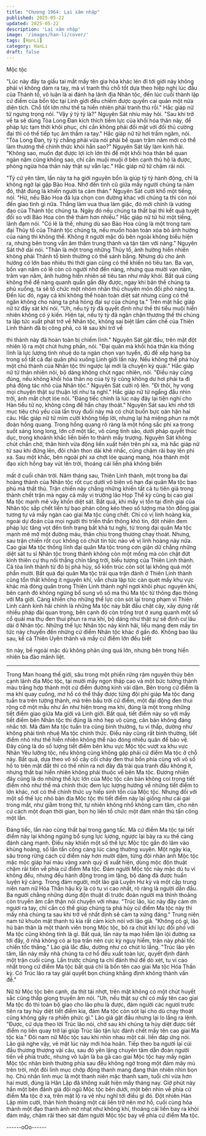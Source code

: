 ```yaml
---
title: "Chương 1964: Lại xâm nhập"
published: 2025-05-22
updated: 2025-05-22
description: 'Lại xâm nhập'
image: '/images/han-li/cover/'
tags: [HanLi]
category: HanLi
draft: false
---
```


Mộc tộc

"Lúc này đây ta giấu tai mắt mấy tên gia hỏa khác lén đi tới giới
này không phải vì không dám ra tay, mà vì tranh thủ chỗ tốt dựa
theo hiệp nghị lúc đầu của Thánh tổ, vô luận là ai đánh hạ lãnh
địa Nhân tộc, đến lúc cuối thành lập cứ điểm của bổn tộc tại Linh
giới đều chỉếm được quyền cai quản một nửa diện tích. Chỗ tốt
lớn như thế ta hiển nhiên phải tranh thủ rồi."
Hắc giáp nữ tử ngưng trọng nói.
"Vậy ý tỷ tỷ là?"
Nguyên Sát nhíu mày hỏi.
"Sau khi trở về ta sẽ dùng Tỏa Long Đan kích thích tiềm lực của
khối hóa thân này, để pháp lực tạm thời khôi phục, chỉ cần không
phải đối mặt với đối thủ cường đại thì có thế tiếp tục âm thầm ra
tay."
Hắc giáp nữ tử hơi trầm ngâm, nói.
"Tỏa Long Đan, tỷ tỷ chẳng phải vừa nói phải bế quan trăm năm
mới có thể làm thương thế chính thức khỏi hẳn sao?"
Nguyên Sát lấy làm kinh hãi.
"Không sao, muốn đạt được lợi ích lớn thì để một khối hóa thân
bế quan ngàn năm cũng không sao, chỉ cần muội muội ở bên
cạnh thủ hộ là được, phòng ngừa hóa thân này thật sự vẫn lạc."
Hắc giáp nữ tử chậm rãi nói.

"Tỷ cứ yên tâm, lần này ta hạ giới nguyên bổn là giúp tỷ tỷ hành
động, chỉ là không ngờ lại gặp Bảo Hoa. Nhớ đến tình cũ giữa
mấy người chúng ta năm đó, thật đúng là khiến người ta cảm
thán."
Nguyên Sát cười khổ một tiếng, nói.
"Hừ, nếu Bảo Hoa đã lựa chọn con đường khác với chúng ta thì
còn nói đến giao tình gì nữa. Thắng làm vua thua làm giặc, đó
mới chính là vương đạo của Thánh tộc chúng ta. Ngày đó nếu
chúng ta thất bại thì kết quả tuyệt đối so với Bảo Hoa còn thê
thảm hơn nhiều."
Hắc giáp nữ tử hừ một tiếng, lãnh đạm nói.
"Có lẽ là thế, nhưng dù sao Bảo Hoa cũng là một trong tam đại
Thủy tổ của Thánh tộc chúng ta, nếu muốn hoàn toàn xóa bỏ ảnh
hưởng của nàng thì không thể. Không ít người mặc dù bên ngoài
không biểu hiện ra, nhưng bên trong vẫn âm thầm trung thành và
tận tâm với nàng."
Nguyên Sát thở dài nói.
"Thân là một trong những Thủy tổ, ảnh hường hiển nhiên không
phải Thánh tổ bình thường có thể sánh bằng. Nhưng dù cho ảnh
hưởng có lớn bao nhiêu thì thời gian cũng có thể khiến nó tiêu
tan. Ba vạn, bốn vạn năm có lẽ còn có người nhớ đến nàng,
nhưng qua mười vạn năm, trăm vạn năm, ảnh hưởng hiển nhiên
sẽ tiêu tan như mây khói. Bất quá cũng không thể để nàng quanh
quẩn gần đây được, ngay khi bản thể chúng ta phủ xuống, ta sẽ
tổ chức một nhóm nhân thủ chuyên môn đối phó nàng ta. Đến lúc
đó, ngay cả khi không thể hoàn toàn diệt sát nhưng cũng có thể
ngăn không cho nàng ta phá hỏng đại sự của chúng ta."
Trên mặt hắc giáp nữ tử đầy sát khí nói.
"Uh, nếu tỷ tỷ đã quyết định như thế thì tiểu muội hiển nhiên
không có ý kiến. Hiện tại, nếu tỷ tỷ đã ngăn chặn thương thế thì
chúng ta lập tức xuất phát trở về Nhân tộc, không sai biệt lắm
cấm chế của Thiên Linh thành đã bị công phá, có lẽ sau khi trở về

thì thành này đã hoàn toàn bị chiếm lĩnh."
Nguyên Sát gật đầu, trên mặt đột nhiên lộ ra một chút hưng phấn,
nói.
"Đại quân mà khối hóa thân kia thống lĩnh là lực lượng tinh nhuệ
do ta ngàn chọn vạn tuyển, đủ để xếp hạng ba trong số tất cả đại
quân phủ xuống Linh giới lần này. Nếu không thể phá hủy một chủ
thành của Nhân tộc thì ngược lại mới là chuyện kỳ quái."
Hắc giáp nữ tử thản nhiên nói, bộ dáng không chút ngạc nhiên,
nói.
"Điều này cũng đúng, nếu không khối hóa thân nọ của tỷ tỷ cũng
không dư hơi phái ta đi phá động tác nhỏ của Nhân tộc."
Nguyên Sát cười rộ lên.
"Đi thôi, hy vọng mọi chuyện thật sự thuận lợi như ta nghĩ."
Hắc giáp nữ tử ngẩng đẩu nhìn trời, ánh mắt chợt lóe nói.
"Đáng tiếc chính là lúc này đây lại tiện nghi cho Hàn tiểu tử nọ,
không công để hắn chạy thoát."
Nguyên Sát sau khi nhớ tới mục tiêu chủ yếu của lần truy đuổi
này mà có chút buồn bực oán hận hai câu.
Hắc giáp nữ tử mỉm cười không tiếp lời, nhưng lại há miệng phun
ra một đoàn hồng quang. Trong hồng quang rõ ràng là một hồng
sắc phi xa trong suốt sáng long long, lớn cỡ một tấc, vô cùng tinh
sảo, dưới pháp quyết thúc dục, trong khoảnh khắc liền biến to
thành mấy trượng.
Nguyên Sát không chút chần chờ, thân hình vừa động liền xuất
hiện trên phi xa, mà hắc giáp nữ tử sau khi đứng lên, đôi chân
thon dài khẽ nhấc, cũng chậm rãi bay lên phi xa.
Sau một khắc, bên ngoài phi xa chợt lóe quang mang, hóa thành
một đạo xích hồng bay vút lên trời, thoáng cái liền phá không biến

mất ở cuối chân trời.
Năm tháng sau, Thiên Linh thành, một trong ba đại hoàng thành
của Nhân tộc rốt cục dưới vô biên vô hạn đại quân Ma tộc bao
phủ mà thất thủ. Trận chiến này chẳng những khiến tất cả tu tiên
giả trong thành chết trận mà ngay cả mấy vị trưởng lão Họp Thể
kỳ cũng bị cao giai Ma tộc mạnh mẽ vây khốn diệt sát.
Bất quá, khi mấy vị tồn tại đỉnh giai của Nhân tộc sắp chết liền tự
bạo phản công kéo theo số lượng ma tôn đồng giai tương tự và
mấy ngàn cao giai Ma tộc cùng chết. Chỉ có vị linh hoàng kia,
ngoài dự đoán của mọi người thi triển thần thông khó tin, đột
nhiên đem pháp lực tăng vọt đến tình trạng bất khả tư nghị, từ
trong đại quân Ma tộc mạnh mẽ mở một đường máu, thân chịu
trọng thương chạy thoát.
Nhưng, sau trận chiến rốt cục không có chút tin tức nào về vị linh
hoàng này nữa.
Cao giai Ma tộc thống lĩnh đại quân Ma tộc trong cơn giận dữ
chẳng những diệt sát tu sĩ Nhân tộc trong thành không còn một
mống mà còn chặt đứt kình thiên cự thụ nối thẳng chín tầng trời,
biểu tượng của Thiên Linh thành.
Cả tòa linh thành từ đó bị phá hủy, số kiến trúc còn sót lại không
quá một phần mười. Bất quá đại quân Ma tộc trải qua trận đánh ở
Thiên Linh thành cũng tổn thất không ít nguyên khí, vẫn chưa lập
tức càn quét mấy khu vực khác mà đóng quân trong Thiên Linh
thành nghỉ ngơi khôi phục nguyẻn khí, bên cạnh đó không ngừng
bổ sung vô số ma thú Ma tộc từ thông đạo thông với Ma giới.
Càng khiến cho những thế lực còn sót lại trong phạm vi Thiên
Linh cảnh kinh hãi chính là những Ma tộc này bắt đầu chặt cây,
xây dựng rất nhiều pháp đài quan trọng, bên cạnh đó còn trồng
trọt ở xung quanh một số cổ quái ma thụ đen thui phun ra ma khí,
bộ dáng như thật sự sẽ định cư lâu dài ở Nhân tộc.
Những thế lực Nhân tộc này kinh hãi, liều mạng đem mấy tin tức
này chuyển đến những cứ điểm Nhân tộc khác ở gần đó. Không
bao lâu sau, kể cả Thiên Uyên thành và mấy cứ điểm lớn đều biết

tin này, bề ngoài mặc dù không phản ứng quá lớn, nhưng bên
trong hiển nhiên ba đào mãnh liệt.
*****
Trong Man hoang thế giới, sâu trong một phiến rừng rậm nguyên
thủy bên cạnh lãnh địa Mộc tộc, tại mười mấy ngọn tháp cao và
một bức tường thành màu trắng hợp thành một cứ điểm đường
kính vài dặm. Bên trong cứ điểm là ma khí quay cuồng, mơ hồ có
thể thấy được từng đội phi giáp Ma tộc đang tuần tra trên tường
thành, mà trên bầu trời cứ điểm, một đại động đen thui rộng cỡ
một mẫu như ẩn như hiện trong ma khí, đúng là một trong những
tiết điểm giao giữa Ma giới và Linh giới.
Bất quá, tiết điểm này so với mấy tiết điểm bên Nhân tộc thì đúng
là nhỏ hẹp vô cùng, căn bản không đáng nhắc tới. Mà đám Ma
tộc tuần tra cũng bình thường, tu vi thấp, dường như không phải
tinh nhuệ Ma tộc chính thức.
Điều này cũng rất bình thường, tiết điểm nhỏ như thế hiển nhiên
không thể nào đóng nhiều quân để bảo vệ. Đây cũng là do số
lượng tiết điểm bên khu vực Mộc tộc vượt xa khu vực Nhân Yêu
lưỡng tộc, nếu không cũng không gặp phải cứ điểm Ma tộc ở chỗ
này.
Bất quá, dựa theo vô số cây cối cháy đen thui bốn phía cùng với
vô số hố to trên mặt đất thì có thể nhìn ra nơi đây đã trải qua
tranh đấu không ít, nhưng thất bại hiển nhiên không phải thuộc về
bên Ma tộc.
Đương nhiên đây cũng là do những thế lực lớn của Mộc tộc căn
bản không coi trọng tiết điểm nhỏ như thế mà chính thức đem lực
lượng hướng về những tiết điểm to lớn khác, nơi có thể chính
thức uy hiếp sinh tồn của Mộc tộc.
Nhưng đối với một số thế lực nhỏ bản địa Mộc tộc thì tiết điểm
này lại giống như cái gai trong mắt, như giằm trong thịt, tự nhiên
không nhổ không cam tâm, cho nên cứ cách một đoạn thời gian,
bọn họ liền tổ chức một đám nhân thủ tấn công một lần.

Đáng tiếc, lần nào cũng thất bại trong gang tấc.
Mà cứ điểm Ma tộc tại tiết điểm này lại không ngừng bổ sung lực
lượng, ngược lại bày ra xu thế càng đánh càng mạnh. Điều này
khiến một số thế lực Mộc tộc gần đó lâm vào khủng hoảng, số lần
tấn công càng lúc càng thường xuyên.
Một ngày kia, sâu trong rừng cách cứ điểm này hơn mười dặm,
từng đội nhân ảnh Mộc tộc mặc mộc giáp hai màu vàng xanh quỷ
dị xuất hiện, dùng mộc độn thuật chậm rãi tiến về phía cứ điểm
Ma tộc.
Đám người Mộc tộc này mặc dù tu vi không đều, nhưng đều hành
động trong im lặng, bộ dáng đã được huấn luyện kỹ càng. Trong
đám người, một lão giả Luyện Hư kỳ và một cặp trung niên nam
nữ Hóa Thần hậu kỳ là có tu vi cao nhất, rõ ràng là người dẫn
đầu.
Ba người chẳng những dùng độn thuật đi trước đoàn người mà
thỉnh thoảng còn truyền âm cẩn thận nói chuyện với nhau.
"Trúc lão, lúc này đây cảm ơn ngươi ra tay, chỉ cần có thể giúp
chúng ta phá hủy cứ điểm Ma tộc này thì mấy nhà chúng ta sau
khi trở về nhất định sẽ cảm tạ xứng đáng."
Trung niên nam tử khuôn mặt thanh tú kia rất cảm kích nói với lão
giả.
"Không có gì, lão hủ bản thân là một thành viên trong Mộc tộc, bỏ
ra chút khí lực đối phó với Ma tộc cũng không tính là gì. Bất quá,
lần này ta mạo hiểm lặn lội đường xa tới đây, ở nhà không có ai
tọa trấn nên cực kỳ nguy hiểm, trận này phải tốc chỉến tốc thắng."
Lão giả lắc đầu, dường như có chút lo lắng.
"Trúc lão yên tâm, lần này mấy nhà chúng ta cơ hồ đều xuất toàn
lực, quyết định đánh một trận cuối cùng. Lần trước chúng ta chỉ
đánh thử để dò xét, tu vi cao nhất trong cứ điểm Ma tộc bất quá
chỉ là bốn tên cao giai Ma tộc Hóa Thần kỳ. Có Trúc lão ra tay giải
quyết bọn chúng khẳng định không thành vấn đề."

Nữ tử Mộc tộc bên cạnh, da thịt tái nhợt, trên mặt không có một
chút huyết sắc cũng thấp giọng truyền âm nói.
"Uh, nếu thật sự chỉ có mấy tên cao giai Ma tộc đó thì toàn bộ
giao cho lão phu là được, đám người các ngươi trước tiên ra tay
hủy diệt tiết điểm kia, đám Ma tộc còn sót lại cho dù chạy thoát
cũng không gây ra phiền phức gì."
Lão giả gật đầu nhưng lại lo lắng ra lệnh.
"Được, cứ dựa theo lời Trúc lão nói, chờ sau khi chúng ta hủy diệt
được tiết điểm nọ liền quay trở lại giúp Trúc lão tận lực đánh chết
mấy tên cao giai Ma tộc kia."
Đôi nam nữ Mộc tộc sau khi nhìn nhau một cái. liền đáp ứng nói.
Lão giả nghe vậy, vẻ mặt lúc này mới hòa hoãn.
Tiếp theo ba người lại cúi đầu thương thượng vài câu, sau đó yên
lặng chuyên tâm dẫn đoàn người tiến về phía trước, nhưng vô
luận là ba gã cao giai Mộc tộc hay mấy ngàn Mộc tộc nhân bình
thường phía sau đều không ngờ trong một đám mây mù trên trời,
một đôi linh mục chớp động thanh mang đang thản nhiên nhìn
bọn họ.
Chủ nhân linh mục là một thanh niên mặc thanh sam, tuổi chỉ vừa
hơn hai mươi, đúng là Hân Lập đã không xuất hiện mấy tháng
nay.
Giờ phút này hắn một bên đánh giá đội ngũ Mộc tộc bên dưới,
một bên nhìn về phía cứ điểm Ma tộc ở xa, trên mặt lộ ra vẻ như
nghĩ tới điều gì đó.
Đột nhiên Hàn Lập mỉm cười, thân hình thoáng một cái liền trở
nên mơ hồ, cuối cùng hóa thành một đạo thanh ảnh mờ nhạt như
không khí, thoáng cái liền bay ra khỏi đám mây, chậm rãi theo sát
đám người Mộc tộc bay về phía cứ điểm Ma tộc.

------oOo------
